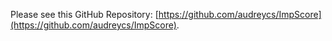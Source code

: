 Please see this GitHub Repository: [https://github.com/audreycs/ImpScore](https://github.com/audreycs/ImpScore).